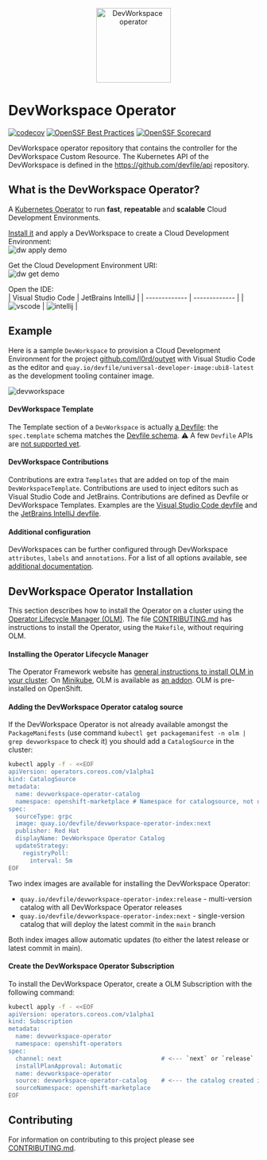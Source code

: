 <p align="center"><img alt="DevWorkspace operator" src="./img/logo.png" width="150px" /></p>

# DevWorkspace Operator

[![codecov](https://codecov.io/gh/devfile/devworkspace-operator/branch/main/graph/badge.svg)](https://codecov.io/gh/devfile/devworkspace-operator)
[![OpenSSF Best Practices](https://www.bestpractices.dev/projects/8258/badge)](https://www.bestpractices.dev/projects/8258)
[![OpenSSF Scorecard](https://api.securityscorecards.dev/projects/github.com/devfile/devworkspace-operator/badge)](https://securityscorecards.dev/viewer/?uri=github.com/devfile/devworkspace-operator)

DevWorkspace operator repository that contains the controller for the DevWorkspace Custom Resource. The Kubernetes API of the DevWorkspace is defined in the https://github.com/devfile/api repository.

## What is the DevWorkspace Operator?

A [Kubernetes Operator](https://kubernetes.io/docs/concepts/extend-kubernetes/operator/) to run **fast**, **repeatable**
and **scalable** Cloud Development Environments.

[Install it](#devworkspace-operator-installation) and apply a DevWorkspace to create a Cloud Development Environment:<br/>
![dw apply demo](img/apply-demo.gif)

Get the Cloud Development Environment URI:<br/>
![dw get demo](img/get-demo.gif)

Open the IDE:<br/>
| Visual Studio Code  | JetBrains IntelliJ |
| ------------- | ------------- |
| ![vscode](img/vscode.png) | ![intellij](img/intellij.png) |

## Example

Here is a sample `DevWorkspace` to provision a Cloud Development Environment for the project
[github.com/l0rd/outyet](https://github.com/l0rd/outyet) with Visual Studio Code as the editor and
`quay.io/devfile/universal-developer-image:ubi8-latest` as the development tooling container image.<br/>

![devworkspace](img/devworkspace.png)

#### DevWorkspace Template

The Template section of a `DevWorkspace` is actually [a Devfile](https://devfile.io/docs/2.3.0/what-is-a-devfile): the
`spec.template` schema matches the [Devfile schema](https://devfile.io/docs/2.3.0/devfile-schema). :warning: A few 
`Devfile` APIs are
[not supported yet](https://github.com/devfile/devworkspace-operator/blob/main/docs/unsupported-devfile-api.adoc).

#### DevWorkspace Contributions

Contributions are extra `Templates` that are added on top of the main `DevWorkspaceTemplate`. Contributions are used to
inject editors such as Visual Studio Code and JetBrains. Contributions are defined as Devfile or DevWorkspace Templates.
Examples are the
[Visual Studio Code devfile](https://eclipse-che.github.io/che-plugin-registry/main/v3/plugins/che-incubator/che-code/latest/devfile.yaml)
and the
[JetBrains IntelliJ devfile](https://eclipse-che.github.io/che-plugin-registry/main/v3/plugins/che-incubator/che-idea/latest/devfile.yaml).

#### Additional configuration

DevWorkspaces can be further configured through DevWorkspace `attributes`, `labels` and `annotations`. For a list of all
options available, see [additional documentation](docs/additional-configuration.adoc).

## DevWorkspace Operator Installation

This section describes how to install the Operator on a cluster using the 
[Operator Lifecycle Manager (OLM)](https://olm.operatorframework.io). The file [CONTRIBUTING.md](CONTRIBUTING.md) has 
instructions to install the Operator, using the `Makefile`, without requiring OLM.

#### Installing the Operator Lifecycle Manager

The Operator Framework website has 
[general instructions to install OLM in your cluster](https://olm.operatorframework.io/docs/getting-started/#installing-olm-in-your-cluster).
On [Minikube](https://minikube.sigs.k8s.io/), OLM is available as
[an addon](https://minikube.sigs.k8s.io/docs/commands/addons/).
OLM is pre-installed on OpenShift.

#### Adding the DevWorkspace Operator catalog source

If the DevWorkspace Operator is not already available amongst the `PackageManifests` (use command
`kubectl get packagemanifest -n olm | grep devworkspace` to check it) you should add a `CatalogSource` in the
cluster:

```bash
kubectl apply -f - <<EOF
apiVersion: operators.coreos.com/v1alpha1
kind: CatalogSource
metadata:
  name: devworkspace-operator-catalog
  namespace: openshift-marketplace # Namespace for catalogsource, not operator itself
spec:
  sourceType: grpc
  image: quay.io/devfile/devworkspace-operator-index:next
  publisher: Red Hat
  displayName: DevWorkspace Operator Catalog
  updateStrategy:
    registryPoll:
      interval: 5m
EOF
```

Two index images are available for installing the DevWorkspace Operator:
* `quay.io/devfile/devworkspace-operator-index:release` - multi-version catalog with all DevWorkspace Operator releases
* `quay.io/devfile/devworkspace-operator-index:next` - single-version catalog that will deploy the latest commit in the `main` branch

Both index images allow automatic updates (to either the latest release or latest commit in main).

#### Create the DevWorkspace Operator Subscription

To install the DevWorkspace Operator, create a OLM Subscription with the following command: 

```bash
kubectl apply -f - <<EOF
apiVersion: operators.coreos.com/v1alpha1
kind: Subscription
metadata:
  name: devworkspace-operator
  namespace: openshift-operators
spec:
  channel: next                            # <--- `next` or `release`
  installPlanApproval: Automatic
  name: devworkspace-operator
  source: devworkspace-operator-catalog    # <--- the catalog created in the previous step
  sourceNamespace: openshift-marketplace
EOF
```

## Contributing

For information on contributing to this project please see [CONTRIBUTING.md](CONTRIBUTING.md).
